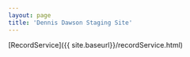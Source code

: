 ```yaml
---
layout: page
title: 'Dennis Dawson Staging Site'
---
```


[RecordService]({{ site.baseurl}}/recordService.html)